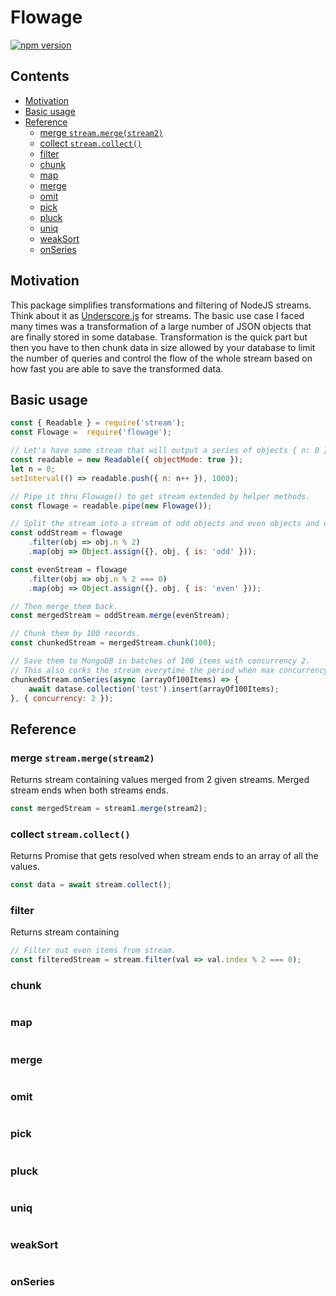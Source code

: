 # Flowage

[![npm version](https://badge.fury.io/js/flowage.svg)](https://www.npmjs.com/package/flowage)

## Contents

<!-- toc -->

- [Motivation](#motivation)
- [Basic usage](#basic-usage)
- [Reference](#reference)
  * [merge `stream.merge(stream2)`](#merge-streammergestream2)
  * [collect `stream.collect()`](#collect-streamcollect)
  * [filter](#filter)
  * [chunk](#chunk)
  * [map](#map)
  * [merge](#merge)
  * [omit](#omit)
  * [pick](#pick)
  * [pluck](#pluck)
  * [uniq](#uniq)
  * [weakSort](#weaksort)
  * [onSeries](#onseries)

<!-- tocstop -->

## Motivation

This package simplifies transformations and filtering of NodeJS streams. Think about it as [Underscore.js](http://underscorejs.org)
for streams. The basic use case I faced many times was a transformation of a large number of JSON objects that are finally stored in some database.
Transformation is the quick part but then you have to then chunk data in size allowed by your database to limit the number of queries
and control the flow of the whole stream based on how fast you are able to save the transformed data.

## Basic usage

```javascript
const { Readable } = require('stream');
const Flowage =  require('flowage');

// Let's have some stream that will output a series of objects { n: 0 }, { n: 1 }, { n: 2 }, { n: 3 }, ...
const readable = new Readable({ objectMode: true });
let n = 0;
setInterval(() => readable.push({ n: n++ }), 1000);

// Pipe it thru Flowage() to get stream extended by helper methods.
const flowage = readable.pipe(new Flowage());

// Split the stream into a stream of odd objects and even objects and extend them with some field is='odd' or is='even'.
const oddStream = flowage
    .filter(obj => obj.n % 2)
    .map(obj => Object.assign({}, obj, { is: 'odd' }));

const evenStream = flowage
    .filter(obj => obj.n % 2 === 0)
    .map(obj => Object.assign({}, obj, { is: 'even' }));

// Then merge them back.
const mergedStream = oddStream.merge(evenStream);

// Chunk them by 100 records.
const chunkedStream = mergedStream.chunk(100);

// Save them to MongoDB in batches of 100 items with concurrency 2.
// This also corks the stream everytime the period when max concurrency is reached.
chunkedStream.onSeries(async (arrayOf100Items) => {
    await datase.collection('test').insert(arrayOf100Items);
}, { concurrency: 2 });

```

## Reference

### merge `stream.merge(stream2)`

Returns stream containing values merged from 2 given streams. Merged stream ends when both streams ends.

```javascript
const mergedStream = stream1.merge(stream2);
```

### collect `stream.collect()`

Returns Promise that gets resolved when stream ends to an array of all the values.

```javascript
const data = await stream.collect();
```

### filter

Returns stream containing

```javascript
// Filter out even items from stream.
const filteredStream = stream.filter(val => val.index % 2 === 0);
```

### chunk

```javascript

```

### map

```javascript

```

### merge

```javascript

```

### omit

```javascript

```

### pick

```javascript

```

### pluck

```javascript

```

### uniq

```javascript

```

### weakSort

```javascript

```

### onSeries

```javascript

```
